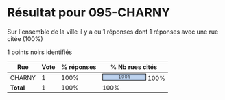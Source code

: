 # Résultat pour 095-CHARNY

Sur l'ensemble de la ville il y a eu 1 réponses dont 1 réponses avec une rue citée (100%)

1 points noirs identifiés

| Rue | Vote | % réponses | % Nb rues cités|
|-----|------|------------|----------------|
| CHARNY | 1 | 100% | <img src="../../img/bar_100.gif" />&nbsp;100%|
| **Total** | 1 | 100% | 100%|
